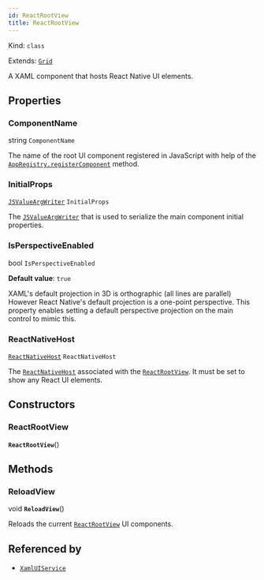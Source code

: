 ```yaml
---
id: ReactRootView
title: ReactRootView
---
```


Kind: `class`

Extends: [`Grid`](https://docs.microsoft.com/uwp/api/Windows.UI.Xaml.Controls.Grid)



A XAML component that hosts React Native UI elements.

## Properties
### ComponentName
 string `ComponentName`

The name of the root UI component registered in JavaScript with help of the [`AppRegistry.registerComponent`](https://reactnative.dev/docs/appregistry#registercomponent) method.

### InitialProps
 [`JSValueArgWriter`](JSValueArgWriter) `InitialProps`

The [`JSValueArgWriter`](JSValueArgWriter) that is used to serialize the main component initial properties.

### IsPerspectiveEnabled
 bool `IsPerspectiveEnabled`

**Default value**: `true`

XAML's default projection in 3D is orthographic (all lines are parallel) However React Native's default projection is a one-point perspective. This property enables setting a default perspective projection on the main control to mimic this.

### ReactNativeHost
 [`ReactNativeHost`](ReactNativeHost) `ReactNativeHost`

The [`ReactNativeHost`](ReactNativeHost) associated with the [`ReactRootView`](ReactRootView). It must be set to show any React UI elements.


## Constructors
### ReactRootView
 **`ReactRootView`**()




## Methods
### ReloadView
void **`ReloadView`**()

Reloads the current [`ReactRootView`](ReactRootView) UI components.






## Referenced by
- [`XamlUIService`](XamlUIService)
